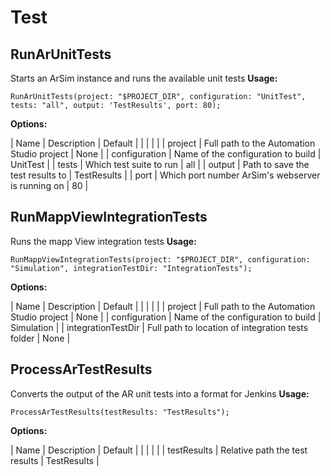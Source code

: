 # Test

## RunArUnitTests

Starts an ArSim instance and runs the available unit tests
**Usage:**
```
RunArUnitTests(project: "$PROJECT_DIR", configuration: "UnitTest", tests: "all", output: 'TestResults', port: 80);
```

**Options:**

| Name | Description | Default |
| | | |
| project | Full path to the Automation Studio project | None |
| configuration | Name of the configuration to build | UnitTest |
| tests | Which test suite to run | all |
| output | Path to save the test results to | TestResults |
| port | Which port number ArSim's webserver is running on | 80 |

## RunMappViewIntegrationTests

Runs the mapp View integration tests
**Usage:**
```
RunMappViewIntegrationTests(project: "$PROJECT_DIR", configuration: "Simulation", integrationTestDir: "IntegrationTests");
```

**Options:**

| Name | Description | Default |
| | | |
| project | Full path to the Automation Studio project | None |
| configuration | Name of the configuration to build | Simulation |
| integrationTestDir | Full path to location of integration tests folder | None |

## ProcessArTestResults

Converts the output of the AR unit tests into a format for Jenkins
**Usage:**
```
ProcessArTestResults(testResults: "TestResults");
```

**Options:**

| Name | Description | Default |
| | | |
| testResults | Relative path the test results | TestResults |
